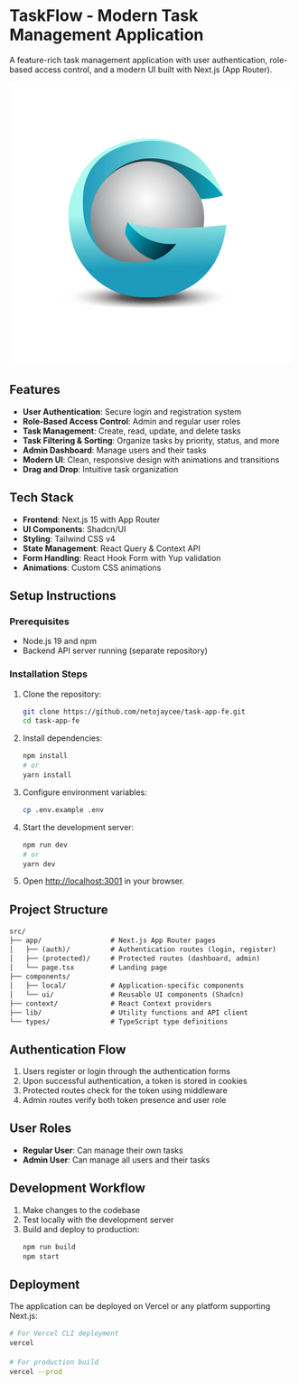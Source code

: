 # TaskFlow - Modern Task Management Application

A feature-rich task management application with user authentication, role-based access control, and a modern UI built with Next.js (App Router).

![TaskFlow Logo](./public/logo.png)

## Features

- **User Authentication**: Secure login and registration system
- **Role-Based Access Control**: Admin and regular user roles
- **Task Management**: Create, read, update, and delete tasks
- **Task Filtering & Sorting**: Organize tasks by priority, status, and more
- **Admin Dashboard**: Manage users and their tasks
- **Modern UI**: Clean, responsive design with animations and transitions
- **Drag and Drop**: Intuitive task organization

## Tech Stack

- **Frontend**: Next.js 15 with App Router
- **UI Components**: Shadcn/UI
- **Styling**: Tailwind CSS v4
- **State Management**: React Query & Context API
- **Form Handling**: React Hook Form with Yup validation
- **Animations**: Custom CSS animations

## Setup Instructions

### Prerequisites

- Node.js 19 and npm
- Backend API server running (separate repository)

### Installation Steps

1. Clone the repository:

   ```bash
   git clone https://github.com/netojaycee/task-app-fe.git
   cd task-app-fe
   ```

2. Install dependencies:

   ```bash
   npm install
   # or
   yarn install
   ```

3. Configure environment variables:
   
   ```bash
   cp .env.example .env
   ```

4. Start the development server:

   ```bash
   npm run dev
   # or
   yarn dev
   ```

5. Open [http://localhost:3001](http://localhost:3001) in your browser.

## Project Structure

```
src/
├── app/                 # Next.js App Router pages
│   ├── (auth)/          # Authentication routes (login, register)
│   ├── (protected)/     # Protected routes (dashboard, admin)
│   └── page.tsx         # Landing page
├── components/
│   ├── local/           # Application-specific components
│   └── ui/              # Reusable UI components (Shadcn)
├── context/             # React Context providers
├── lib/                 # Utility functions and API client
└── types/               # TypeScript type definitions
```

## Authentication Flow

1. Users register or login through the authentication forms
2. Upon successful authentication, a token is stored in cookies
3. Protected routes check for the token using middleware
4. Admin routes verify both token presence and user role

## User Roles

- **Regular User**: Can manage their own tasks
- **Admin User**: Can manage all users and their tasks

## Development Workflow

1. Make changes to the codebase
2. Test locally with the development server
3. Build and deploy to production:
   ```bash
   npm run build
   npm start
   ```

## Deployment

The application can be deployed on Vercel or any platform supporting Next.js:

```bash
# For Vercel CLI deployment
vercel

# For production build
vercel --prod
```
